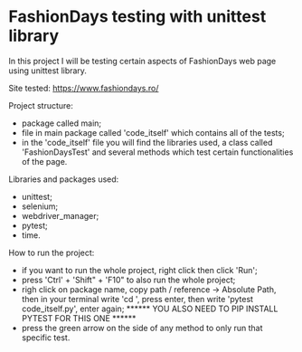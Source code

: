 # FashionDays testing with unittest library

In this project I will be testing certain aspects of FashionDays web page using unittest library.

Site tested: https://www.fashiondays.ro/

Project structure:
- package called main;
- file in main package called 'code_itself' which contains all of the tests;
- in the 'code_itself' file you will find the libraries used, a class called 'FashionDaysTest' and several methods which test certain functionalities of the page.

Libraries and packages used:
- unittest;
- selenium;
- webdriver_manager;
- pytest;
- time.

How to run the project:
- if you want to run the whole project, right click then click 'Run';
- press 'Ctrl' + 'Shift" + 'F10" to also run the whole project;
- righ click on package name, copy path / reference -> Absolute Path, then in your terminal write 'cd <paste the Absolute Path>', press enter, then write  'pytest code_itself.py', enter again;  ****** YOU ALSO NEED TO PIP INSTALL PYTEST FOR THIS ONE ******
- press the green arrow on the side of any method to only run that specific test.

